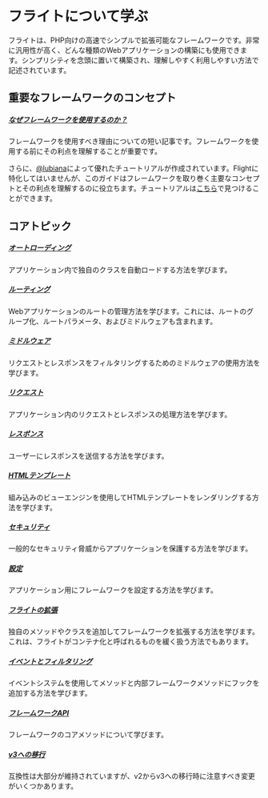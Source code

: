 # フライトについて学ぶ

フライトは、PHP向けの高速でシンプルで拡張可能なフレームワークです。非常に汎用性が高く、どんな種類のWebアプリケーションの構築にも使用できます。シンプリシティを念頭に置いて構築され、理解しやすく利用しやすい方法で記述されています。

## 重要なフレームワークのコンセプト

##### [なぜフレームワークを使用するのか？](/learn/why-frameworks)

フレームワークを使用すべき理由についての短い記事です。フレームワークを使用する前にその利点を理解することが重要です。

さらに、[@lubiana](https://git.php.fail/lubiana)によって優れたチュートリアルが作成されています。Flightに特化してはいませんが、このガイドはフレームワークを取り巻く主要なコンセプトとその利点を理解するのに役立ちます。チュートリアルは[こちら](https://git.php.fail/lubiana/no-framework-tutorial/src/branch/master/README.md)で見つけることができます。

## コアトピック

##### [オートローディング](/learn/autoloading)

アプリケーション内で独自のクラスを自動ロードする方法を学びます。

##### [ルーティング](/learn/routing)

Webアプリケーションのルートの管理方法を学びます。これには、ルートのグループ化、ルートパラメータ、およびミドルウェアも含まれます。

##### [ミドルウェア](/learn/middleware)

リクエストとレスポンスをフィルタリングするためのミドルウェアの使用方法を学びます。

##### [リクエスト](/learn/requests)

アプリケーション内のリクエストとレスポンスの処理方法を学びます。

##### [レスポンス](/learn/responses)

ユーザーにレスポンスを送信する方法を学びます。

##### [HTMLテンプレート](/learn/templates)

組み込みのビューエンジンを使用してHTMLテンプレートをレンダリングする方法を学びます。

##### [セキュリティ](/learn/security)

一般的なセキュリティ脅威からアプリケーションを保護する方法を学びます。

##### [設定](/learn/configuration)

アプリケーション用にフレームワークを設定する方法を学びます。

##### [フライトの拡張](/learn/extending)

独自のメソッドやクラスを追加してフレームワークを拡張する方法を学びます。これは、フライトがコンテナ化と呼ばれるものを緩く扱う方法でもあります。

##### [イベントとフィルタリング](/learn/filtering)

イベントシステムを使用してメソッドと内部フレームワークメソッドにフックを追加する方法を学びます。

##### [フレームワークAPI](/learn/api)

フレームワークのコアメソッドについて学びます。

##### [v3への移行](/learn/migrating-to-v3)
互換性は大部分が維持されていますが、v2からv3への移行時に注意すべき変更がいくつかあります。